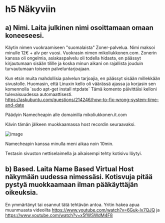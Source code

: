 # h5 Näkyviin

## a) Nimi. Laita julkinen nimi osoittamaan omaan koneeseesi.
Käytin nimen vuokraamiseen "suomalaista" Zoner-palvelua. Nimi maksoi minulle 12€ + alv per vuosi. Vuokrasin nimen mikoliukkonen.com.
Zonerin kanssa oli ongelmia, asiakaspalvelu oli todella hidasta, en päässyt kirjautumaan sisään tilille ja koska minun aikani on rajallista jouduin turvautumaan toiseen palveluntarjoajaan.

Kun etsin muita mahdollisia palvelun tarjoajia, en päässyt sisään millekkään sivustolle. Huomasin, että Linuxin kello oli väärässä ajassa ja korjasin sen komennolla
´sudo apt-get install ntpdate´ Tämä komento päivittäisi kelloni tulevaisuudessa automaattisesti. 
https://askubuntu.com/questions/214246/how-to-fix-wrong-system-time-and-date


Päädyin Namecheapin alle domainilla mikoliukkonen.it.com

Kävin tämän jälkeen muokkaamassa host recordin seuraavaksi. 

![image](https://github.com/user-attachments/assets/17932704-bbef-41d3-9320-6068de3e036a)

Namecheapin kanssa minulla meni aikaa noin 10min.

Testasin sivuston nettiselaimella ja aikaisempi tehty kotisivu löytyi.
## b)  Based. Laita Name Based Virtual Host näkymään uudessa nimessäsi. Kotisvuja pitää pystyä muokkaamaan ilman pääkäyttäjän oikeuksia.
En ymmärtänyt tai osannut tätä tehtävän antoa. Yritin hakea apua muunmuasta videoilta https://www.youtube.com/watch?v=6Guk-lv7QJQ ja https://www.youtube.com/watch?v=x5fWSWdM4F8

#
